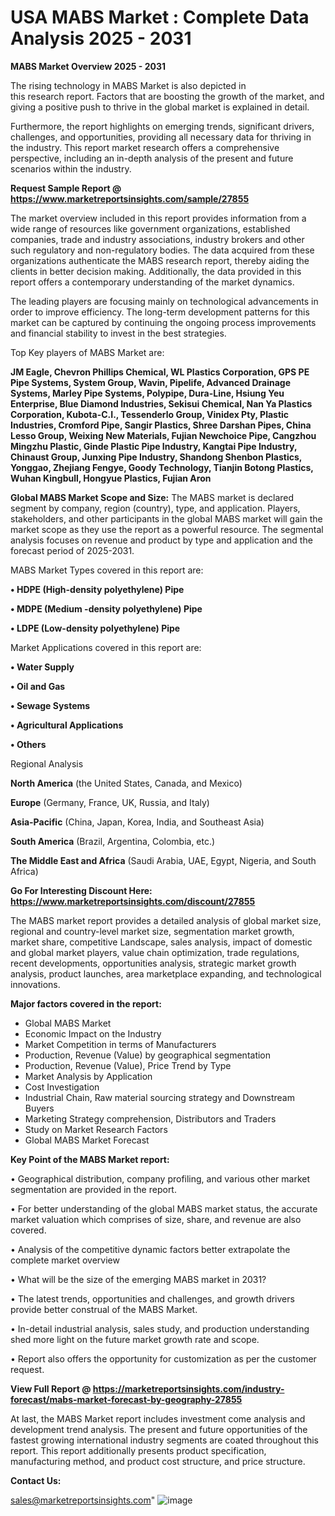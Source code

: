 # USA MABS Market : Complete Data Analysis 2025 - 2031

<Strong> MABS Market Overview 2025 - 2031</strong>

The rising technology in MABS Market is also depicted in this research report. Factors that are boosting the growth of the market, and giving a positive push to thrive in the global market is explained in detail.

Furthermore, the report highlights on emerging trends, significant drivers, challenges, and opportunities, providing all necessary data for thriving in the industry. This report market research offers a comprehensive perspective, including an in-depth analysis of the present and future scenarios within the industry.

<strong>Request Sample Report @ <a href=https://www.marketreportsinsights.com/sample/27855>https://www.marketreportsinsights.com/sample/27855</a></strong>

The market overview included in this report provides information from a wide range of resources like government organizations, established companies, trade and industry associations, industry brokers and other such regulatory and non-regulatory bodies. The data acquired from these organizations authenticate the MABS research report, thereby aiding the clients in better decision making. Additionally, the data provided in this report offers a contemporary understanding of the market dynamics.

The leading players are focusing mainly on technological advancements in order to improve efficiency. The long-term development patterns for this market can be captured by continuing the ongoing process improvements and financial stability to invest in the best strategies.

Top Key players of MABS Market are:

<strong>JM Eagle, Chevron Phillips Chemical, WL Plastics Corporation, GPS PE Pipe Systems, System Group, Wavin, Pipelife, Advanced Drainage Systems, Marley Pipe Systems, Polypipe, Dura-Line, Hsiung Yeu Enterprise, Blue Diamond Industries, Sekisui Chemical, Nan Ya Plastics Corporation, Kubota-C.I., Tessenderlo Group, Vinidex Pty, Plastic Industries, Cromford Pipe, Sangir Plastics, Shree Darshan Pipes, China Lesso Group, Weixing New Materials, Fujian Newchoice Pipe, Cangzhou Mingzhu Plastic, Ginde Plastic Pipe Industry, Kangtai Pipe Industry, Chinaust Group, Junxing Pipe Industry, Shandong Shenbon Plastics, Yonggao, Zhejiang Fengye, Goody Technology, Tianjin Botong Plastics, Wuhan Kingbull, Hongyue Plastics, Fujian Aron</strong>

<strong><b>Global MABS Market Scope and Size:</b></strong>
The MABS market is declared segment by company, region (country), type, and application. Players, stakeholders, and other participants in the global MABS market will gain the market scope as they use the report as a powerful resource. The segmental analysis focuses on revenue and product by type and application and the forecast period of 2025-2031.

MABS Market Types covered in this report are:

<strong>• HDPE (High-density polyethylene) Pipe

• MDPE (Medium -density polyethylene) Pipe

• LDPE (Low-density polyethylene) Pipe</strong>

Market Applications covered in this report are:

<strong>• Water Supply

• Oil and Gas

• Sewage Systems

• Agricultural Applications

• Others</strong> 

Regional Analysis

<strong>North America</strong> (the United States, Canada, and Mexico)

<strong>Europe</strong> (Germany, France, UK, Russia, and Italy)

<strong>Asia-Pacific</strong> (China, Japan, Korea, India, and Southeast Asia)

<strong>South America</strong> (Brazil, Argentina, Colombia, etc.)

<strong>The Middle East and Africa</strong> (Saudi Arabia, UAE, Egypt, Nigeria, and South Africa)

<strong>Go For Interesting Discount Here: <a href=https://www.marketreportsinsights.com/discount/27855>https://www.marketreportsinsights.com/discount/27855</a></strong>

The MABS market report provides a detailed analysis of global market size, regional and country-level market size, segmentation market growth, market share, competitive Landscape, sales analysis, impact of domestic and global market players, value chain optimization, trade regulations, recent developments, opportunities analysis, strategic market growth analysis, product launches, area marketplace expanding, and technological innovations.

<strong><b>Major factors covered in the report:</b></strong>
<ul>
  <li>Global MABS Market </li>
  <li>Economic Impact on the Industry</li>
  <li>Market Competition in terms of Manufacturers</li>
  <li>Production, Revenue (Value) by geographical segmentation</li>
  <li>Production, Revenue (Value), Price Trend by Type</li>
  <li>Market Analysis by Application</li>
  <li>Cost Investigation</li>
  <li>Industrial Chain, Raw material sourcing strategy and Downstream Buyers</li>
  <li>Marketing Strategy comprehension, Distributors and Traders</li>
  <li>Study on Market Research Factors</li>
  <li>Global MABS Market Forecast</li>
</ul>

<strong><b>Key Point of the MABS Market report:</b></strong>

• Geographical distribution, company profiling, and various other market segmentation are provided in the report.

• For better understanding of the global MABS market status, the accurate market valuation which comprises of size, share, and revenue are also covered.

• Analysis of the competitive dynamic factors better extrapolate the complete market overview

• What will be the size of the emerging MABS market in 2031?

• The latest trends, opportunities and challenges, and growth drivers provide better construal of the MABS Market.

• In-detail industrial analysis, sales study, and production understanding shed more light on the future market growth rate and scope.

• Report also offers the opportunity for customization as per the customer request.

<strong><b>View Full Report @ <a href=https://marketreportsinsights.com/industry-forecast/mabs-market-forecast-by-geography-27855>https://marketreportsinsights.com/industry-forecast/mabs-market-forecast-by-geography-27855</a></b></strong>


At last, the MABS Market report includes investment come analysis and development trend analysis. The present and future opportunities of the fastest growing international industry segments are coated throughout this report. This report additionally presents product specification, manufacturing method, and product cost structure, and price structure.

<strong>Contact Us:</strong>

sales@marketreportsinsights.com"
![image](https://github.com/user-attachments/assets/5163116d-6de5-4c03-9383-f068a3fab845)
